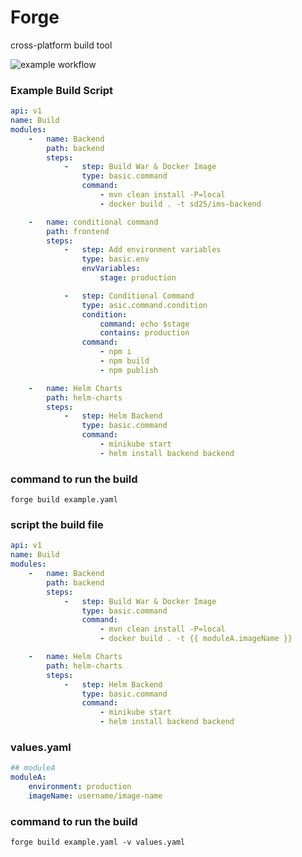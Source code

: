 # Forge

cross-platform build tool

![example workflow](https://github.com/SilentSamurai/Forge/actions/workflows/main.yml/badge.svg)

### Example Build Script

```yaml
api: v1
name: Build
modules:
    -   name: Backend
        path: backend
        steps:
            -   step: Build War & Docker Image
                type: basic.command
                command:
                    - mvn clean install -P=local
                    - docker build . -t sd25/ims-backend

    -   name: conditional command
        path: frontend
        steps:
            -   step: Add environment variables
                type: basic.env
                envVariables:
                    stage: production

            -   step: Conditional Command
                type: asic.command.condition
                condition:
                    command: echo $stage
                    contains: production
                command: 
                    - npm i 
                    - npm build
                    - npm publish

    -   name: Helm Charts
        path: helm-charts
        steps:
            -   step: Helm Backend
                type: basic.command
                command:
                    - minikube start
                    - helm install backend backend

```

### command to run the build

```shell
forge build example.yaml
```

### script the build file

```yaml
api: v1
name: Build
modules:
    -   name: Backend
        path: backend
        steps:
            -   step: Build War & Docker Image
                type: basic.command
                command:
                    - mvn clean install -P=local
                    - docker build . -t {{ moduleA.imageName }}

    -   name: Helm Charts
        path: helm-charts
        steps:
            -   step: Helm Backend
                type: basic.command
                command:
                    - minikube start
                    - helm install backend backend
```

### values.yaml

```yaml
## moduleA
moduleA:
    environment: production
    imageName: username/image-name
```

### command to run the build

```shell
forge build example.yaml -v values.yaml
```
